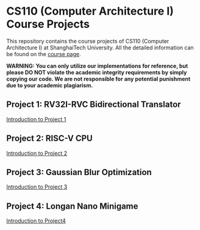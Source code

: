 # CS110 (Computer Architecture I) Course Projects

This repository contains the course projects of CS110 (Computer Architecture I) at ShanghaiTech University. All the detailed information can be found on the [course page](https://robotics.shanghaitech.edu.cn/courses/ca/22s/).

**WARNING: You can only utilize our implementations for reference, but please DO NOT violate the academic integrity requirements by simply copying our code. We are not responsible for any potential punishment due to your academic plagiarism.**

## Project 1: RV32I-RVC Bidirectional Translator

[Introduction to Project 1](https://github.com/billhu0/CS110-ShanghaiTech/tree/main/Project1)

## Project 2: RISC-V CPU

[Introduction to Project 2](https://github.com/billhu0/CS110-ShanghaiTech/tree/main/Project2)

## Project 3: Gaussian Blur Optimization

[Introduction to Project 3](https://github.com/billhu0/CS110-ShanghaiTech/tree/main/Project3)

## Project 4: Longan Nano Minigame

[Introduction to Project4](https://github.com/billhu0/CS110-ShanghaiTech/tree/main/Project4)
